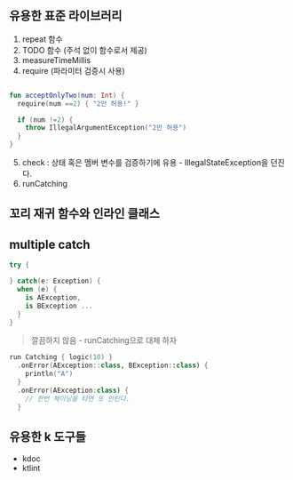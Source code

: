## 유용한 표준 라이브러리

1. repeat 함수
2. TODO 함수 (주석 없이 함수로서 제공)
3. measureTimeMillis
4. require (파라미터 검증시 사용)

```kotlin

fun acceptOnlyTwo(num: Int) {
  require(num ==2) { "2만 허용!" }

  if (num !=2) {
    throw IllegalArgumentException("2만 허용")
  }
}

```
5. check : 상태 혹은 멤버 변수를 검증하기에 유용 - IllegalStateException을 던진다.
6. runCatching

## 꼬리 재귀 함수와 인라인 클래스


## multiple catch
```kotlin
try {

} catch(e: Exception) {
  when (e) {
    is AException,
    is BException ...
  }
}
```

> 깔끔하지 않음 - runCatching으로 대체 하자

```kotlin
run Catching { logic(10) }
  .onError(AException::class, BException::class) {
    println("A")
  }
  .onError(AException:class) {
    // 한번 체이닝을 타면 또 안탄다.
  }
```

## 유용한 k 도구들
+ kdoc
+ ktlint
